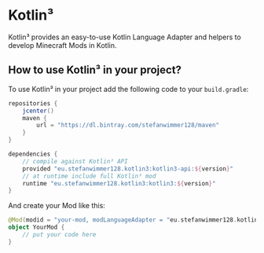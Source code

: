 # Kotlin³

Kotlin³ provides an easy-to-use Kotlin Language Adapter and helpers to develop Minecraft Mods in Kotlin.

## How to use Kotlin³ in your project?

To use Kotlin³ in your project add the following code to your `build.gradle`:

``` groovy
repositories {
    jcenter()
    maven {
        url = "https://dl.bintray.com/stefanwimmer128/maven"
    }
}

dependencies {
    // compile against Kotlin³ API
    provided "eu.stefanwimmer128.kotlin3:kotlin3-api:${version}"
    // at runtime include full Kotlin³ mod
    runtime "eu.stefanwimmer128.kotlin3:kotlin3:${version}"
} 
```

And create your Mod like this:

``` kotlin
@Mod(modid = "your-mod, modLanguageAdapter = "eu.stefanwimmer128.kotlin3.api.KotlinLanguageAdapter")
object YourMod {
    // put your code here
}
```
